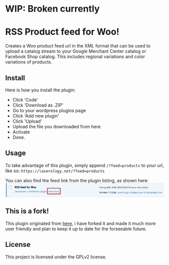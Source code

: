 # WIP: Broken currently

# RSS Product feed for Woo!

Creates a Woo product feed url in the XML format that can be used to upload a catalog stream to your Google Merchant Center catalog or Facebook Shop catalog. This includes regional variations and color variations of products.

## Install
Here is how you install the plugin:
- Click 'Code'
- Click 'Download as .ZIP'
- Go to your wordpress plugins page
- Click 'Add new plugin'
- Click 'Upload'
- Upload the file you downloaded from here
- Activate
- Done.

## Usage
To take advantage of this plugin, simply append ``/?feed=products`` to your url, like so:
``https://laserology.net/?feed=products``

You can also find the feed link from the plugin listing, as shown here:
![A picture showing a "View feed" link on a plugin listing](https://github.com/Laserology/rss-for-woo/blob/main/Screenshot_20240911_162859.png?raw=true)

## This is a fork!
This plugin originated from [here](https://github.com/vladjpuscasu/woocommerce_xml_product_feed), i have forked it and made it much more user friendly and plan to keep it up to date for the forseeable future.

## License
This project is licensed under the GPLv2 license.
